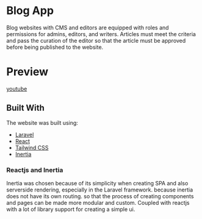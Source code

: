 # Blog App 

Blog websites with CMS and editors are equipped with roles and permissions for admins, editors, and writers. Articles must meet the criteria and pass the curation of the editor so that the article must be approved before being published to the website.

# Preview 
[youtube](https://youtu.be/pfyVocZVmcg)

## Built With

The website was built using:

-   [Laravel](http://laravel.com)
-   [React](https://react.dev)
-   [Tailwind CSS](https://tailwindcss.com/)
-   [Inertia](https://inertiajs.com)

### Reactjs and Inertia

Inertia was chosen because of its simplicity when creating SPA and also serverside rendering, especially in the Laravel framework. because inertia does not have its own routing. so that the process of creating components and pages can be made more modular and custom. Coupled with reactjs with a lot of library support for creating a simple ui.
